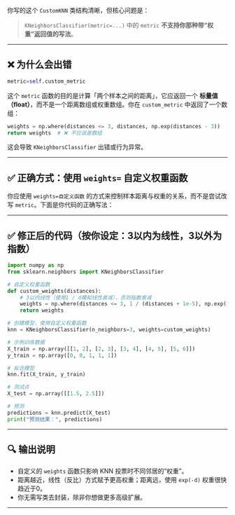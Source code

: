 你写的这个 `CustomKNN` 类结构清晰，但核心问题是：

> `KNeighborsClassifier(metric=...)` 中的 `metric` **不支持你那种带“权重”返回值的写法**。

---

## ❌ 为什么会出错

```python
metric=self.custom_metric
```

这个 `metric` 函数的目的是计算「两个样本之间的距离」，它应返回一个 **标量值（float）**，而不是一个距离数组或权重数组。你在 `custom_metric` 中返回了一个数组：

```python
weights = np.where(distances <= 3, distances, np.exp(distances - 3))
return weights  # ❌ 不应该是数组
```

这会导致 `KNeighborsClassifier` 出错或行为异常。
  
---

## ✅ 正确方式：使用 `weights=` 自定义权重函数

你应使用 `weights=自定义函数` 的方式来控制样本距离与权重的关系，而不是尝试改写 `metric`。下面是你代码的正确写法：

---

## ✅ 修正后的代码（按你设定：3以内为线性，3以外为指数）

```python
import numpy as np
from sklearn.neighbors import KNeighborsClassifier

# 自定义权重函数
def custom_weights(distances):
    # 3以内线性（使用1 / d模拟线性衰减），否则指数衰减
    weights = np.where(distances <= 3, 1 / (distances + 1e-5), np.exp(-distances))
    return weights

# 创建模型，使用自定义权重函数
knn = KNeighborsClassifier(n_neighbors=3, weights=custom_weights)

# 示例训练数据
X_train = np.array([[1, 2], [2, 3], [3, 4], [4, 5], [5, 6]])
y_train = np.array([0, 0, 1, 1, 1])

# 拟合模型
knn.fit(X_train, y_train)

# 测试点
X_test = np.array([[1.5, 2.5]])

# 预测
predictions = knn.predict(X_test)
print("预测结果：", predictions)
```

---

## 🔍 输出说明

* 自定义的 `weights` 函数只影响 KNN 投票时不同邻居的“权重”。
* 距离越近，线性（反比）方式赋予更高权重；距离远，使用 `exp(-d)` 权重很快趋近于0。
* 你无需写类去封装，除非你想做更多高级扩展。

---


